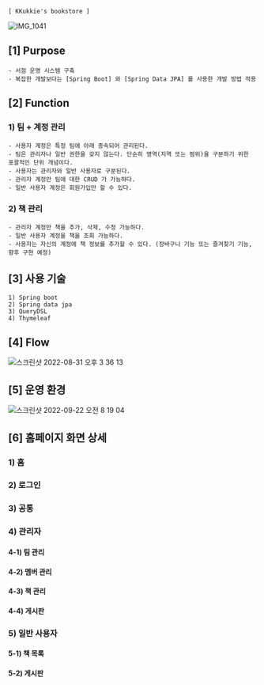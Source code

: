~~~
[ KKukkie's bookstore ]
~~~
![IMG_1041](https://user-images.githubusercontent.com/37236920/187603755-ac393017-c9f8-4d96-9a12-174f09e62c02.JPG)
  
## [1] Purpose
~~~
- 서점 운영 시스템 구축
- 복잡한 개발보다는 [Spring Boot] 와 [Spring Data JPA] 를 사용한 개발 방법 적용
~~~
  
## [2] Function
### 1) 팀 + 계정 관리
~~~
- 사용자 계정은 특정 팀에 아래 종속되어 관리된다.
- 팀은 관리자나 일반 권한을 갖지 않는다. 단순히 영역(지역 또는 범위)을 구분하기 위한 포괄적인 단위 개념이다.
- 사용자는 관리자와 일반 사용자로 구분된다.
- 관리자 계정만 팀에 대한 CRUD 가 가능하다.
- 일반 사용자 계정은 회원가입만 할 수 있다.
~~~
### 2) 책 관리
~~~
- 관리자 계정만 책을 추가, 삭제, 수정 가능하다.
- 일반 사용자 계정을 책을 조회 가능하다.
- 사용자는 자신의 계정에 책 정보를 추가할 수 있다. (장바구니 기능 또는 즐겨찾기 기능, 향후 구현 예정)
~~~
  
## [3] 사용 기술
~~~
1) Spring boot
2) Spring data jpa
3) QueryDSL
4) Thymeleaf
~~~
  
## [4] Flow
![스크린샷 2022-08-31 오후 3 36 13](https://user-images.githubusercontent.com/37236920/187610083-17c11c65-c8cd-4a8e-8087-e789c0cbc3f0.png)
  
## [5] 운영 환경
![스크린샷 2022-09-22 오전 8 19 04](https://user-images.githubusercontent.com/37236920/191626592-7b9b848e-f847-4ab8-b388-0bbd50003576.png)
  
## [6] 홈페이지 화면 상세
### 1) 홈

  
### 2) 로그인

  
### 3) 공통

  
### 4) 관리자
#### 4-1) 팀 관리

  
#### 4-2) 멤버 관리

  
#### 4-3) 책 관리

  
#### 4-4) 게시판

  
### 5) 일반 사용자
#### 5-1) 책 목록

  
#### 5-2) 게시판
  


